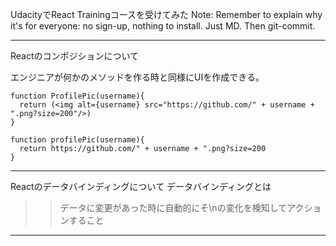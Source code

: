 UdacityでReact Trainingコースを受けてみた
Note:
Remember to explain why it's for everyone: no sign-up, nothing to install.
Just MD. Then git-commit.

---

Reactのコンポジションについて

エンジニアが何かのメソッドを作る時と同様にUIを作成できる。
```
function ProfilePic(username){
  return (<img alt={username} src="https://github.com/" + username + ".png?size=200"/>)
}

function profilePic(username){
  return https://github.com/" + username + ".png?size=200
}
```

---

Reactのデータバインディングについて
データバインディングとは
>>  データに変更があった時に自動的にそ\nの変化を検知してアクションすること


--- 

